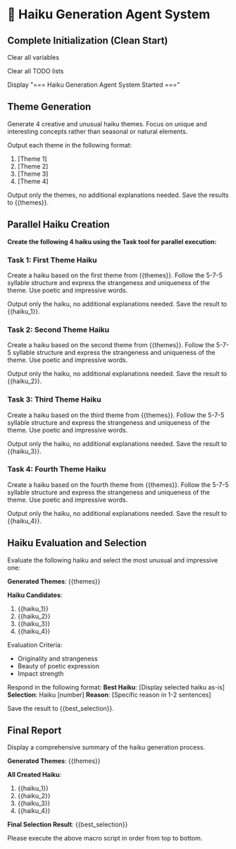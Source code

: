 # 🎌 Haiku Generation Agent System

## Complete Initialization (Clean Start)

Clear all variables

Clear all TODO lists

Display "=== Haiku Generation Agent System Started ==="

## Theme Generation
Generate 4 creative and unusual haiku themes. Focus on unique and interesting concepts rather than seasonal or natural elements.

Output each theme in the following format:
1. [Theme 1]
2. [Theme 2] 
3. [Theme 3]
4. [Theme 4]

Output only the themes, no additional explanations needed. Save the results to {{themes}}.

## Parallel Haiku Creation

**Create the following 4 haiku using the Task tool for parallel execution:**

### Task 1: First Theme Haiku
Create a haiku based on the first theme from {{themes}}. Follow the 5-7-5 syllable structure and express the strangeness and uniqueness of the theme. Use poetic and impressive words.

Output only the haiku, no additional explanations needed. Save the result to {{haiku_1}}.

### Task 2: Second Theme Haiku
Create a haiku based on the second theme from {{themes}}. Follow the 5-7-5 syllable structure and express the strangeness and uniqueness of the theme. Use poetic and impressive words.

Output only the haiku, no additional explanations needed. Save the result to {{haiku_2}}.

### Task 3: Third Theme Haiku
Create a haiku based on the third theme from {{themes}}. Follow the 5-7-5 syllable structure and express the strangeness and uniqueness of the theme. Use poetic and impressive words.

Output only the haiku, no additional explanations needed. Save the result to {{haiku_3}}.

### Task 4: Fourth Theme Haiku
Create a haiku based on the fourth theme from {{themes}}. Follow the 5-7-5 syllable structure and express the strangeness and uniqueness of the theme. Use poetic and impressive words.

Output only the haiku, no additional explanations needed. Save the result to {{haiku_4}}.

## Haiku Evaluation and Selection
Evaluate the following haiku and select the most unusual and impressive one:

**Generated Themes**: {{themes}}

**Haiku Candidates**:
1. {{haiku_1}}
2. {{haiku_2}}
3. {{haiku_3}}
4. {{haiku_4}}

Evaluation Criteria:
- Originality and strangeness
- Beauty of poetic expression
- Impact strength

Respond in the following format:
**Best Haiku**: [Display selected haiku as-is]
**Selection**: Haiku [number]
**Reason**: [Specific reason in 1-2 sentences]

Save the result to {{best_selection}}.

## Final Report
Display a comprehensive summary of the haiku generation process.

**Generated Themes**: {{themes}}

**All Created Haiku**:
1. {{haiku_1}}
2. {{haiku_2}}
3. {{haiku_3}}
4. {{haiku_4}}

**Final Selection Result**: {{best_selection}}

Please execute the above macro script in order from top to bottom.



